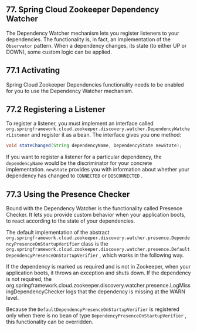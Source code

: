 ## 77. Spring Cloud Zookeeper Dependency Watcher

The Dependency Watcher mechanism lets you register listeners to your dependencies. The functionality is, in fact, an implementation of the  `Observator`  pattern. When a dependency changes, its state (to either UP or DOWN), some custom logic can be applied.

## 77.1 Activating

Spring Cloud Zookeeper Dependencies functionality needs to be enabled for you to use the Dependency Watcher mechanism.

## 77.2 Registering a Listener

To register a listener, you must implement an interface called  `org.springframework.cloud.zookeeper.discovery.watcher.DependencyWatcherListener`  and register it as a bean. The interface gives you one method:

```java
void stateChanged(String dependencyName, DependencyState newState);
```

If you want to register a listener for a particular dependency, the  `dependencyName`  would be the discriminator for your concrete implementation.  `newState`  provides you with information about whether your dependency has changed to  `CONNECTED`  or  `DISCONNECTED` .

## 77.3 Using the Presence Checker

Bound with the Dependency Watcher is the functionality called Presence Checker. It lets you provide custom behavior when your application boots, to react according to the state of your dependencies.

The default implementation of the abstract  `org.springframework.cloud.zookeeper.discovery.watcher.presence.DependencyPresenceOnStartupVerifier`  class is the  `org.springframework.cloud.zookeeper.discovery.watcher.presence.DefaultDependencyPresenceOnStartupVerifier` , which works in the following way.

If the dependency is marked us required and is not in Zookeeper, when your application boots, it throws an exception and shuts down. If the dependency is not required, the org.springframework.cloud.zookeeper.discovery.watcher.presence.LogMissingDependencyChecker logs that the dependency is missing at the WARN level.

Because the  `DefaultDependencyPresenceOnStartupVerifier`  is registered only when there is no bean of type  `DependencyPresenceOnStartupVerifier` , this functionality can be overridden.

